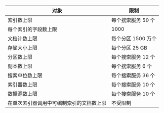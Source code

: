 对象|限制
---|---
索引数上限|每个搜索服务 50 个
每个索引的字段数上限|1000
文档计数上限|每个分区 1500 万个
存储大小上限|每个分区 25 GB
分区数上限|每个搜索服务 12 个
副本数上限|每个搜索服务 6 个
搜索单位数上限|每个搜索服务 36 个
索引器数上限|每个搜索服务 10 个
数据源数上限|每个搜索服务 10 个
在单次索引器调用中可编制索引的文档数上限|不受限制

<!---HONumber=71-->